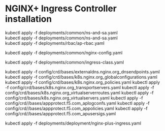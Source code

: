# NGINX+ Ingress Controller installation

<!--- setup rbac ---> 
kubectl apply -f deployments/common/ns-and-sa.yaml<br>
kubectl apply -f deployments/common/ns-and-sa.yaml<br>
kubectl apply -f deployments/rbac/ap-rbac.yaml<br>

<!--- create common resources ---> 

<!--- create default server secret ---> 
<!--- kubectl apply -f examples/shared-examples/default-server-secret/default-server-secret.yaml ---> 

<!--- create a configmap ---> 
kubectl apply -f deployments/common/nginx-config.yaml

<!--- create an ingress-class ---> 
kubectl apply -f deployments/common/ingress-class.yaml

<!--- create crds ---> 
kubectl apply -f config/crd/bases/externaldns.nginx.org_dnsendpoints.yaml
kubectl apply -f config/crd/bases/k8s.nginx.org_globalconfigurations.yaml
kubectl apply -f config/crd/bases/k8s.nginx.org_policies.yaml
kubectl apply -f config/crd/bases/k8s.nginx.org_transportservers.yaml
kubectl apply -f config/crd/bases/k8s.nginx.org_virtualserverroutes.yaml
kubectl apply -f config/crd/bases/k8s.nginx.org_virtualservers.yaml
kubectl apply -f config/crd//bases/appprotect.f5.com_aplogconfs.yaml
kubectl apply -f config/crd//bases/appprotect.f5.com_appolicies.yaml
kubectl apply -f config/crd//bases/appprotect.f5.com_apusersigs.yaml

<!--- deploy N+ ---> 
kubectl apply -f deployments/deployment/nginx-plus-ingress.yaml

